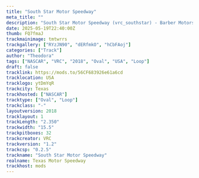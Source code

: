 ```yaml
---
title: "South Star Motor Speedway"
meta_title: ""
description: "South Star Motor Speedway (vrc_southstar) - Barber Motorsports Park 2018 by VRC"
date: 2025-05-19T22:40:00Z
thumb: FQ7fmaJ
trackmainimage: tmtwrrs
trackgallery: ["RYzJN90", "dERfmkO", "hCbFAoj"] 
categories: ["Track"]
author: "Theodora"
tags: ["NASCAR", "VRC", "2018", "Oval", "USA", "Loop"]
draft: false
tracklink: https://mods.to/56CF683926e61a6cd
tracklocation: USA
tracklogo: ytDmYqR
trackcity: Texas
trackhosted: ["NASCAR"]
tracktype: ["Oval", "Loop"]
trackclass: "-" 
layoutversion: 2018
tracklayout: 1
trackLength: "2.350"
trackwidth: "15.5"
trackpitboxes: 32
trackcreator: VRC
trackversion: "1.2"
trackcsp: "0.2.5"
trackname: "South Star Motor Speedway"
realname: Texas Motor Speedway
trackhost: mods
---
```


